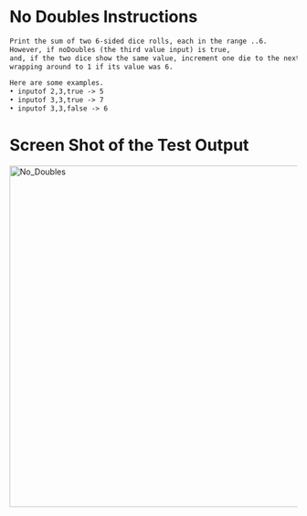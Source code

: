 # No Doubles Instructions  
```md 
Print the sum of two 6-sided dice rolls, each in the range ..6.
However, if noDoubles (the third value input) is true,
and, if the two dice show the same value, increment one die to the next value,
wrapping around to 1 if its value was 6.

Here are some examples.
• inputof 2,3,true -> 5
• inputof 3,3,true -> 7
• inputof 3,3,false -> 6
```

# Screen Shot of the Test Output 
<img width="598" alt="No_Doubles" src="https://user-images.githubusercontent.com/107374333/213904910-2b59a4f6-a0d2-4eaa-9d20-5801ed327c71.png">
